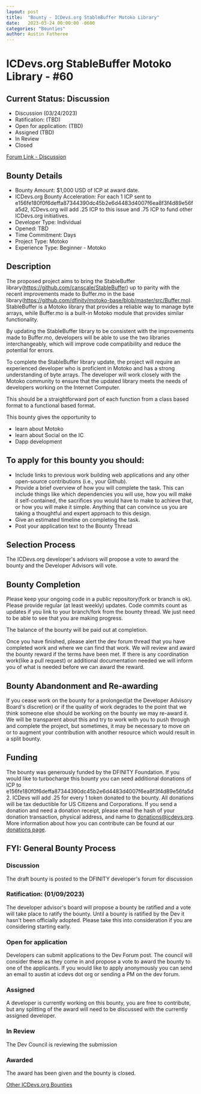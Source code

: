 ```yaml
---
layout: post
title:  "Bounty - ICDevs.org StableBuffer Motoko Library"
date:   2023-03-24 00:00:00 -0600
categories: "Bounties"
author: Austin Fatheree
---
```


# ICDevs.org StableBuffer Motoko Library - #60

## Current Status: Discussion

* Discussion (03/24/2023)
* Ratification: (TBD)
* Open for application: (TBD)
* Assigned (TBD)
* In Review 
* Closed 

[Forum Link - Discussion](https://forum.dfinity.org/t/proposed-icdevs-org-bounty-stablebuffer-library-2-500/)

## Bounty Details

* Bounty Amount: $1,000 USD of ICP at award date.
* ICDevs.org Bounty Acceleration: For each 1 ICP sent to e156fe180f0f6deffa87344390dc45b2e6d4483d4007f6ea8f3f4d89e56fa5d2, ICDevs.org will add .25 ICP to this issue and .75 ICP to fund other ICDevs.org initiatives.
* Developer Type: Individual
* Opened: TBD
* Time Commitment: Days
* Project Type: Motoko
* Experience Type: Beginner - Motoko

## Description

The proposed project aims to bring the StableBuffer library(https://github.com/canscale/StableBuffer) up to parity with the recent improvements made to Buffer.mo in the base library(https://github.com/dfinity/motoko-base/blob/master/src/Buffer.mo). StableBuffer is a Motoko library that provides a reliable way to manage byte arrays, while Buffer.mo is a built-in Motoko module that provides similar functionality.

By updating the StableBuffer library to be consistent with the improvements made to Buffer.mo, developers will be able to use the two libraries interchangeably, which will improve code compatibility and reduce the potential for errors.

To complete the StableBuffer library update, the project will require an experienced developer who is proficient in Motoko and has a strong understanding of byte arrays. The developer will work closely with the Motoko community to ensure that the updated library meets the needs of developers working on the Internet Computer.

This should be a straightforward port of each function from a class based format to a functional based format.

This bounty gives the opportunity to

* learn about Motoko
* learn about Social on the IC
* Dapp development




## To apply for this bounty you should:

* Include links to previous work building web applications and any other open-source contributions (i.e., your Github).
* Provide a brief overview of how you will complete the task. This can include things like which dependencies you will use, how you will make it self-contained, the sacrifices you would have to make to achieve that, or how you will make it simple. Anything that can convince us you are taking a thoughtful and expert approach to this design.
* Give an estimated timeline on completing the task.
* Post your application text to the Bounty Thread

## Selection Process

The ICDevs.org developer's advisors will propose a vote to award the bounty and the Developer Advisors will vote.

## Bounty Completion

Please keep your ongoing code in a public repository(fork or branch is ok). Please provide regular (at least weekly) updates.  Code commits count as updates if you link to your branch/fork from the bounty thread.  We just need to be able to see that you are making progress.

The balance of the bounty will be paid out at completion.

Once you have finished, please alert the dev forum thread that you have completed work and where we can find that work.  We will review and award the bounty reward if the terms have been met.  If there is any coordination work(like a pull request) or additional documentation needed we will inform you of what is needed before we can award the reward.

## Bounty Abandonment and Re-awarding

If you cease work on the bounty for a prolonged(at the Developer Advisory Board's discretion) or if the quality of work degrades to the point that we think someone else should be working on the bounty we may re-award it.  We will be transparent about this and try to work with you to push through and complete the project, but sometimes, it may be necessary to move on or to augment your contribution with another resource which would result in a split bounty.

## Funding

The bounty was generously funded by the DFINITY Foundation. If you would like to turbocharge this bounty you can seed additional donations of ICP to e156fe180f0f6deffa87344390dc45b2e6d4483d4007f6ea8f3f4d89e56fa5d2.  ICDevs will add .25 for every 1 token donated to the bounty.  All donations will be tax deductible for US Citizens and Corporations.  If you send a donation and need a donation receipt, please email the hash of your donation transaction, physical address, and name to donations@icdevs.org.  More information about how you can contribute can be found at our [donations page](https://icdevs.org/donations.html).


## FYI: General Bounty Process

### Discussion

The draft bounty is posted to the DFINITY developer's forum for discussion

### Ratification: (01/09/2023)

The developer advisor's board will propose a bounty be ratified and a vote will take place to ratify the bounty.  Until a bounty is ratified by the Dev it hasn't been officially adopted. Please take this into consideration if you are considering starting early.

### Open for application

Developers can submit applications to the Dev Forum post.  The council will consider these as they come in and propose a vote to award the bounty to one of the applicants.  If you would like to apply anonymously you can send an email to austin at icdevs dot org or sending a PM on the dev forum.

### Assigned

A developer is currently working on this bounty, you are free to contribute, but any splitting of the award will need to be discussed with the currently assigned developer.

### In Review

The Dev Council is reviewing the submission

### Awarded

The award has been given and the bounty is closed.


[Other ICDevs.org Bounties](https://icdevs.org/bounties.html)

